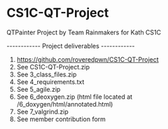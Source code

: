 # CS1C-QT-Project
QTPainter Project by Team Rainmakers for Kath CS1C

------------  Project deliverables ------------

1) https://github.com/roveredpwn/CS1C-QT-Project
2) See CS1C-QT-Project.zip
3) See 3_class_files.zip
4) See 4_requirements.txt
5) See 5_agile.zip
6) See 6_deoxygen.zip (html file located at /6_doxygen/html/annotated.html)
7) See 7_valgrind.zip
8) See member contribution form
